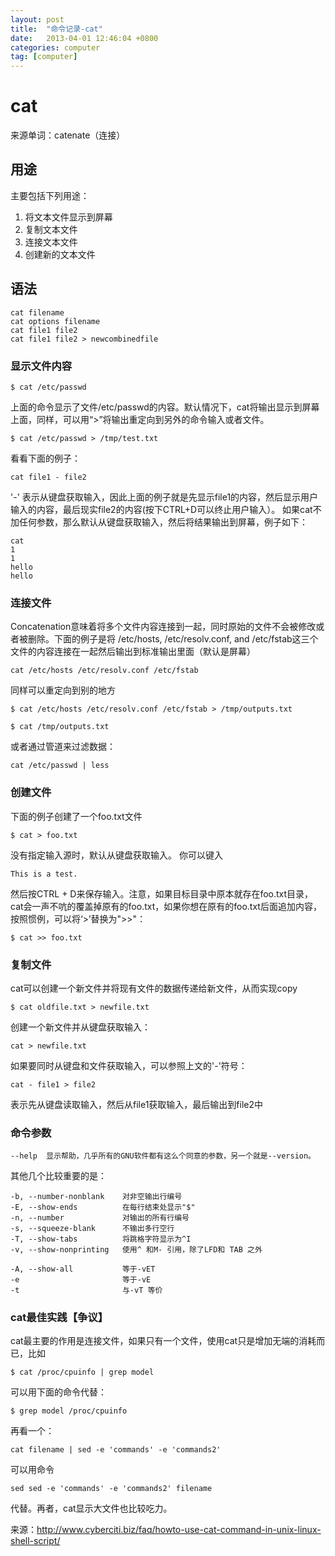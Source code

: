 ```yaml
---
layout: post
title:  "命令记录-cat"
date:   2013-04-01 12:46:04 +0800
categories: computer
tag: [computer]
---
```

# cat

来源单词：catenate（连接） 

## 用途

主要包括下列用途： 

1. 将文本文件显示到屏幕 
2. 复制文本文件 
3. 连接文本文件 
4. 创建新的文本文件 

## 语法

```shell
cat filename 
cat options filename 
cat file1 file2 
cat file1 file2 > newcombinedfile 
```

### 显示文件内容

```shell
$ cat /etc/passwd
```

上面的命令显示了文件/etc/passwd的内容。默认情况下，cat将输出显示到屏幕上面，同样，可以用“>”将输出重定向到另外的命令输入或者文件。 

```shell
$ cat /etc/passwd > /tmp/test.txt
```

看看下面的例子： 

```shell
cat file1 - file2
```

'-' 表示从键盘获取输入，因此上面的例子就是先显示file1的内容，然后显示用户输入的内容，最后现实file2的内容(按下CTRL+D可以终止用户输入）。 
如果cat不加任何参数，那么默认从键盘获取输入，然后将结果输出到屏幕，例子如下： 

```shell
cat
1
1
hello
hello
```

### 连接文件

Concatenation意味着将多个文件内容连接到一起，同时原始的文件不会被修改或者被删除。下面的例子是将 /etc/hosts, /etc/resolv.conf, and /etc/fstab这三个文件的内容连接在一起然后输出到标准输出里面（默认是屏幕） 

```shell
cat /etc/hosts /etc/resolv.conf /etc/fstab
```
同样可以重定向到别的地方 

```shell
$ cat /etc/hosts /etc/resolv.conf /etc/fstab > /tmp/outputs.txt

$ cat /tmp/outputs.txt
```

或者通过管道来过滤数据： 

```shell
cat /etc/passwd | less
```

### 创建文件

下面的例子创建了一个foo.txt文件 

```shell
$ cat > foo.txt
```
没有指定输入源时，默认从键盘获取输入。 
你可以键入 

```shell
This is a test.
```
然后按CTRL + D来保存输入。注意，如果目标目录中原本就存在foo.txt目录，cat会一声不吭的覆盖掉原有的foo.txt，如果你想在原有的foo.txt后面追加内容，按照惯例，可以将‘>’替换为">>"： 

```shell
$ cat >> foo.txt
```

### 复制文件

cat可以创建一个新文件并将现有文件的数据传递给新文件，从而实现copy 

```shell
$ cat oldfile.txt > newfile.txt
```
创建一个新文件并从键盘获取输入： 

```shell
cat > newfile.txt
```
如果要同时从键盘和文件获取输入，可以参照上文的'-'符号： 

```shell
cat - file1 > file2
```
表示先从键盘读取输入，然后从file1获取输入，最后输出到file2中 

### 命令参数

    --help  显示帮助，几乎所有的GNU软件都有这么个同意的参数，另一个就是--version。
    
其他几个比较重要的是： 

    -b, --number-nonblank    对非空输出行编号
    -E, --show-ends          在每行结束处显示"$"
    -n, --number             对输出的所有行编号
    -s, --squeeze-blank      不输出多行空行
    -T, --show-tabs          将跳格字符显示为^I
    -v, --show-nonprinting   使用^ 和M- 引用，除了LFD和 TAB 之外
    
    -A, --show-all           等于-vET
    -e                       等于-vE
    -t                       与-vT 等价

### cat最佳实践【争议】

cat最主要的作用是连接文件，如果只有一个文件，使用cat只是增加无端的消耗而已，比如 

```shell
$ cat /proc/cpuinfo | grep model
```
可以用下面的命令代替： 

```shell
$ grep model /proc/cpuinfo
```
再看一个： 

```shell
cat filename | sed -e 'commands' -e 'commands2'
```
可以用命令 

```shell
sed sed -e 'commands' -e 'commands2' filename
```
代替。再者，cat显示大文件也比较吃力。


来源：http://www.cyberciti.biz/faq/howto-use-cat-command-in-unix-linux-shell-script/
